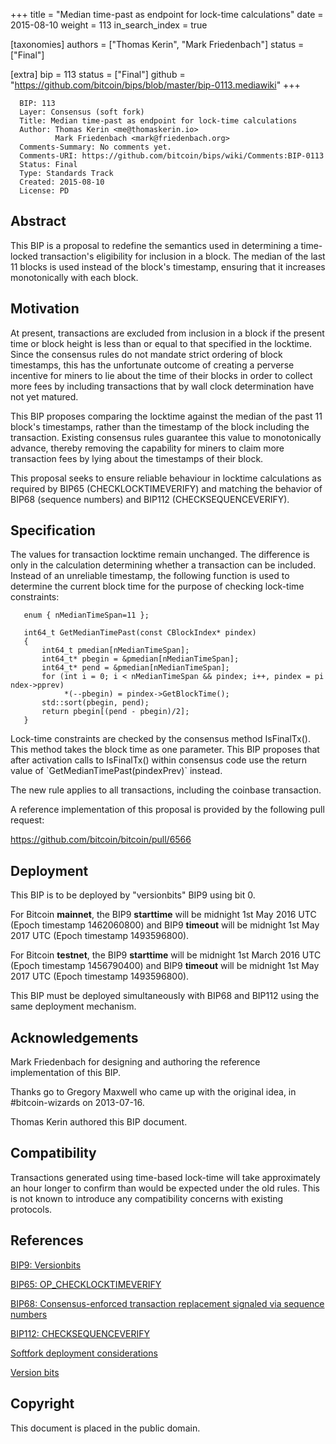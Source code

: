+++
title = "Median time-past as endpoint for lock-time calculations"
date = 2015-08-10
weight = 113
in_search_index = true

[taxonomies]
authors = ["Thomas Kerin", "Mark Friedenbach"]
status = ["Final"]

[extra]
bip = 113
status = ["Final"]
github = "https://github.com/bitcoin/bips/blob/master/bip-0113.mediawiki"
+++

      BIP: 113
      Layer: Consensus (soft fork)
      Title: Median time-past as endpoint for lock-time calculations
      Author: Thomas Kerin <me@thomaskerin.io>
              Mark Friedenbach <mark@friedenbach.org>
      Comments-Summary: No comments yet.
      Comments-URI: https://github.com/bitcoin/bips/wiki/Comments:BIP-0113
      Status: Final
      Type: Standards Track
      Created: 2015-08-10
      License: PD

## Abstract

This BIP is a proposal to redefine the semantics used in determining a
time-locked transaction's eligibility for inclusion in a block. The
median of the last 11 blocks is used instead of the block's timestamp,
ensuring that it increases monotonically with each block.

## Motivation

At present, transactions are excluded from inclusion in a block if the
present time or block height is less than or equal to that specified in
the locktime. Since the consensus rules do not mandate strict ordering
of block timestamps, this has the unfortunate outcome of creating a
perverse incentive for miners to lie about the time of their blocks in
order to collect more fees by including transactions that by wall clock
determination have not yet matured.

This BIP proposes comparing the locktime against the median of the past
11 block's timestamps, rather than the timestamp of the block including
the transaction. Existing consensus rules guarantee this value to
monotonically advance, thereby removing the capability for miners to
claim more transaction fees by lying about the timestamps of their
block.

This proposal seeks to ensure reliable behaviour in locktime
calculations as required by BIP65 (CHECKLOCKTIMEVERIFY) and matching the
behavior of BIP68 (sequence numbers) and BIP112 (CHECKSEQUENCEVERIFY).

## Specification

The values for transaction locktime remain unchanged. The difference is
only in the calculation determining whether a transaction can be
included. Instead of an unreliable timestamp, the following function is
used to determine the current block time for the purpose of checking
lock-time constraints:

`   enum { nMedianTimeSpan=11 };`  
`   `  
`   int64_t GetMedianTimePast(const CBlockIndex* pindex)`  
`   {`  
`       int64_t pmedian[nMedianTimeSpan];`  
`       int64_t* pbegin = &pmedian[nMedianTimeSpan];`  
`       int64_t* pend = &pmedian[nMedianTimeSpan];`  
`       for (int i = 0; i < nMedianTimeSpan && pindex; i++, pindex = pindex->pprev)`  
`            *(--pbegin) = pindex->GetBlockTime();`  
`       std::sort(pbegin, pend);`  
`       return pbegin[(pend - pbegin)/2];`  
`   }`

Lock-time constraints are checked by the consensus method IsFinalTx().
This method takes the block time as one parameter. This BIP proposes
that after activation calls to IsFinalTx() within consensus code use the
return value of \`GetMedianTimePast(pindexPrev)\` instead.

The new rule applies to all transactions, including the coinbase
transaction.

A reference implementation of this proposal is provided by the following
pull request:

<https://github.com/bitcoin/bitcoin/pull/6566>

## Deployment

This BIP is to be deployed by "versionbits" BIP9 using bit 0.

For Bitcoin **mainnet**, the BIP9 **starttime** will be midnight 1st May
2016 UTC (Epoch timestamp 1462060800) and BIP9 **timeout** will be
midnight 1st May 2017 UTC (Epoch timestamp 1493596800).

For Bitcoin **testnet**, the BIP9 **starttime** will be midnight 1st
March 2016 UTC (Epoch timestamp 1456790400) and BIP9 **timeout** will be
midnight 1st May 2017 UTC (Epoch timestamp 1493596800).

This BIP must be deployed simultaneously with BIP68 and BIP112 using the
same deployment mechanism.

## Acknowledgements

Mark Friedenbach for designing and authoring the reference
implementation of this BIP.

Thanks go to Gregory Maxwell who came up with the original idea, in
\#bitcoin-wizards on 2013-07-16.

Thomas Kerin authored this BIP document.

## Compatibility

Transactions generated using time-based lock-time will take
approximately an hour longer to confirm than would be expected under the
old rules. This is not known to introduce any compatibility concerns
with existing protocols.

## References

[BIP9:
Versionbits](https://github.com/bitcoin/bips/blob/master/bip-0009.mediawiki)

[BIP65:
OP\_CHECKLOCKTIMEVERIFY](https://github.com/bitcoin/bips/blob/master/bip-0065.mediawiki)

[BIP68: Consensus-enforced transaction replacement signaled via sequence
numbers](https://github.com/bitcoin/bips/blob/master/bip-0068.mediawiki)

[BIP112:
CHECKSEQUENCEVERIFY](https://github.com/bitcoin/bips/blob/master/bip-0112.mediawiki)

[Softfork deployment
considerations](http://lists.linuxfoundation.org/pipermail/bitcoin-dev/2015-August/010396.html)

[Version bits](https://gist.github.com/sipa/bf69659f43e763540550)

## Copyright

This document is placed in the public domain.
